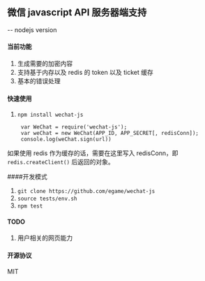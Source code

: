 ## 微信 javascript API 服务器端支持

 -- nodejs version

#### 当前功能

1. 生成需要的加密内容
2. 支持基于内存以及 redis 的 token 以及 ticket 缓存
3. 基本的错误处理

#### 快速使用

1. `npm install wechat-js`

		var WeChat = require('wechat-js');
		var weChat = new WeChat(APP_ID, APP_SECRET[, redisConn]);
		console.log(weChat.sign(url))
		
如果使用 redis 作为缓存的话，需要在这里写入 redisConn，即 `redis.createClient()` 后返回的对象。

####开发模式

1. `git clone https://github.com/egame/wechat-js`
2. `source tests/env.sh`
3. `npm test`

#### TODO

1. 用户相关的网页能力

#### 开源协议

MIT